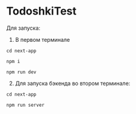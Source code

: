 # TodoshkiTest

Для запуска:
1. В первом терминале
```
cd next-app
```
```
npm i
```
```
npm run dev
```
2. Для запуска бэкенда во втором терминале:
```
cd next-app
```
```
npm run server
```
